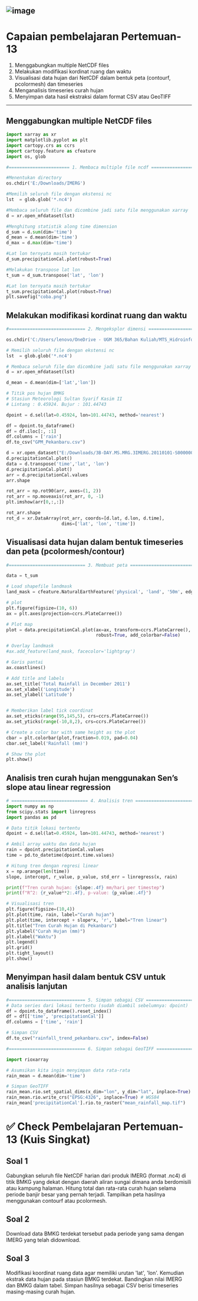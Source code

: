 ![image](https://github.com/user-attachments/assets/88a6f9ad-ee8e-48fd-827c-e059e1a25877)
---
# Capaian pembelajaran Pertemuan-13
  1. Menggabungkan multiple NetCDF files
  2. Melakukan modifikasi kordinat ruang dan waktu
  3. Visualisasi data hujan dari NetCDF dalam bentuk peta (contourf, pcolormesh) dan timeseries
  4. Menganalisis timeseries curah hujan 
  5. Menyimpan data hasil ekstraksi dalam format CSV atau GeoTIFF

---
## Menggabungkan multiple NetCDF files

```python
import xarray as xr
import matplotlib.pyplot as plt
import cartopy.crs as ccrs
import cartopy.feature as cfeature
import os, glob

#======================= 1. Membaca multiple file ncdf ====================== #

#Menentukan directory
os.chdir('E:/Downloads/IMERG')

#Memilih seluruh file dengan ekstensi nc 
lst  = glob.glob('*.nc4')

#Membaca seluruh file dan dicombine jadi satu file menggunakan xarray
d = xr.open_mfdataset(lst)

#Menghitung statistik along time dimension
d_sum = d.sum(dim='time')
d_mean = d.mean(dim='time')
d_max = d.max(dim='time')

#Lat lon ternyata masih tertukar
d_sum.precipitationCal.plot(robust=True)

#Melakukan transpose lat lon
t_sum = d_sum.transpose('lat', 'lon')

#Lat lon ternyata masih tertukar
t_sum.precipitationCal.plot(robust=True)
plt.savefig("coba.png")

```

## Melakukan modifikasi kordinat ruang dan waktu

```python
#============================= 2. Mengeksplor dimensi ============================= #

os.chdir('C:/Users/lenovo/OneDrive - UGM 365/Bahan Kuliah/MTS_Hidroinformatika/Data-hujan-IMERG')

# Memilih seluruh file dengan ekstensi nc
lst  = glob.glob('*.nc4')

# Membaca seluruh file dan dicombine jadi satu file menggunakan xarray
d = xr.open_mfdataset(lst)

d_mean = d.mean(dim=['lat','lon'])

# Titik pos hujan BMKG
# Stasiun Meteorologi Sultan Syarif Kasim II
# Lintang : 0.45924. Bujur : 101.44743

dpoint = d.sel(lat=0.45924, lon=101.44743, method='nearest')

df = dpoint.to_dataframe()
df = df.iloc[:, :1]
df.columns = ['rain']
df.to_csv("GPM_Pekanbaru.csv")

```

```python
d = xr.open_dataset("E:/Downloads/3B-DAY.MS.MRG.3IMERG.20110101-S000000-E235959.V06.nc4 (1).nc4")
d.precipitationCal.plot()
data = d.transpose('time','lat', 'lon')
d.precipitationCal.plot()
arr = d.precipitationCal.values
arr.shape

rot_arr = np.rot90(arr, axes=(1, 2))
rot_arr = np.moveaxis(rot_arr, 0, -1)
plt.imshow(arr[0,:,:])

rot_arr.shape
rot_d = xr.DataArray(rot_arr, coords=[d.lat, d.lon, d.time], 
                     dims=['lat', 'lon', 'time'])

```

## Visualisasi data hujan dalam bentuk timeseries dan peta (pcolormesh/contour)
```python
#============================= 3. Membuat peta ============================ #

data = t_sum

# Load shapefile landmask
land_mask = cfeature.NaturalEarthFeature('physical', 'land', '50m', edgecolor='face')

# plot
plt.figure(figsize=(10, 6))
ax = plt.axes(projection=ccrs.PlateCarree())

# Plot map
plot = data.precipitationCal.plot(ax=ax, transform=ccrs.PlateCarree(), cmap='rainbow', 
                                  robust=True, add_colorbar=False)

# Overlay landmask
#ax.add_feature(land_mask, facecolor='lightgray')

# Garis pantai
ax.coastlines()

# Add title and labels
ax.set_title('Total Rainfall in December 2011')
ax.set_xlabel('Longitude')
ax.set_ylabel('Latitude')


# Memberikan label tick coordinat 
ax.set_xticks(range(95,145,5), crs=ccrs.PlateCarree())
ax.set_yticks(range(-10,8,2), crs=ccrs.PlateCarree())

# Create a color bar with same height as the plot
cbar = plt.colorbar(plot,fraction=0.019, pad=0.04)
cbar.set_label('Rainfall (mm)')

# Show the plot
plt.show()

```
## Analisis tren curah hujan menggunakan Sen’s slope atau linear regression

```python
# ============================= 4. Analisis tren ============================= #
import numpy as np
from scipy.stats import linregress
import pandas as pd

# Data titik lokasi tertentu
dpoint = d.sel(lat=0.45924, lon=101.44743, method='nearest')

# Ambil array waktu dan data hujan
rain = dpoint.precipitationCal.values
time = pd.to_datetime(dpoint.time.values)

# Hitung tren dengan regresi linear
x = np.arange(len(time))
slope, intercept, r_value, p_value, std_err = linregress(x, rain)

print(f"Tren curah hujan: {slope:.4f} mm/hari per timestep")
print(f"R^2: {r_value**2:.4f}, p-value: {p_value:.4f}")

# Visualisasi tren
plt.figure(figsize=(10,4))
plt.plot(time, rain, label="Curah hujan")
plt.plot(time, intercept + slope*x, 'r', label="Tren linear")
plt.title("Tren Curah Hujan di Pekanbaru")
plt.ylabel("Curah Hujan (mm)")
plt.xlabel("Waktu")
plt.legend()
plt.grid()
plt.tight_layout()
plt.show()
```

## Menyimpan hasil dalam bentuk CSV untuk analisis lanjutan

```python
#============================= 5. Simpan sebagai CSV ============================= #
# Data series dari lokasi tertentu (sudah diambil sebelumnya: dpoint)
df = dpoint.to_dataframe().reset_index()
df = df[['time', 'precipitationCal']]
df.columns = ['time', 'rain']

# Simpan CSV
df.to_csv("rainfall_trend_pekanbaru.csv", index=False)

#============================= 6. Simpan sebagai GeoTIFF ============================= #

import rioxarray

# Asumsikan kita ingin menyimpan data rata-rata
rain_mean = d.mean(dim='time')

# Simpan GeoTIFF
rain_mean.rio.set_spatial_dims(x_dim="lon", y_dim="lat", inplace=True)
rain_mean.rio.write_crs("EPSG:4326", inplace=True) # WGS84
rain_mean['precipitationCal'].rio.to_raster("mean_rainfall_map.tif")
```
# ✅ Check Pembelajaran Pertemuan-13 (Kuis Singkat)
## Soal 1
Gabungkan seluruh file NetCDF harian dari produk IMERG (format .nc4) di titik BMKG yang dekat dengan daerah aliran sungai dimana anda berdomisili atau kampung halaman. 
Hitung total dan rata-rata curah hujan selama periode banjir besar yang pernah terjadi. Tampilkan peta hasilnya menggunakan contourf atau pcolormesh.

## Soal 2
Download data BMKG terdekat tersebut pada periode yang sama dengan IMERG yang telah didownload.

## Soal 3
Modifikasi koordinat ruang data agar memiliki urutan 'lat', 'lon'. 
Kemudian ekstrak data hujan pada stasiun BMKG terdekat. 
Bandingkan nilai IMERG dan BMKG dalam tabel. Simpan hasilnya sebagai CSV berisi timeseries masing-masing curah hujan.
